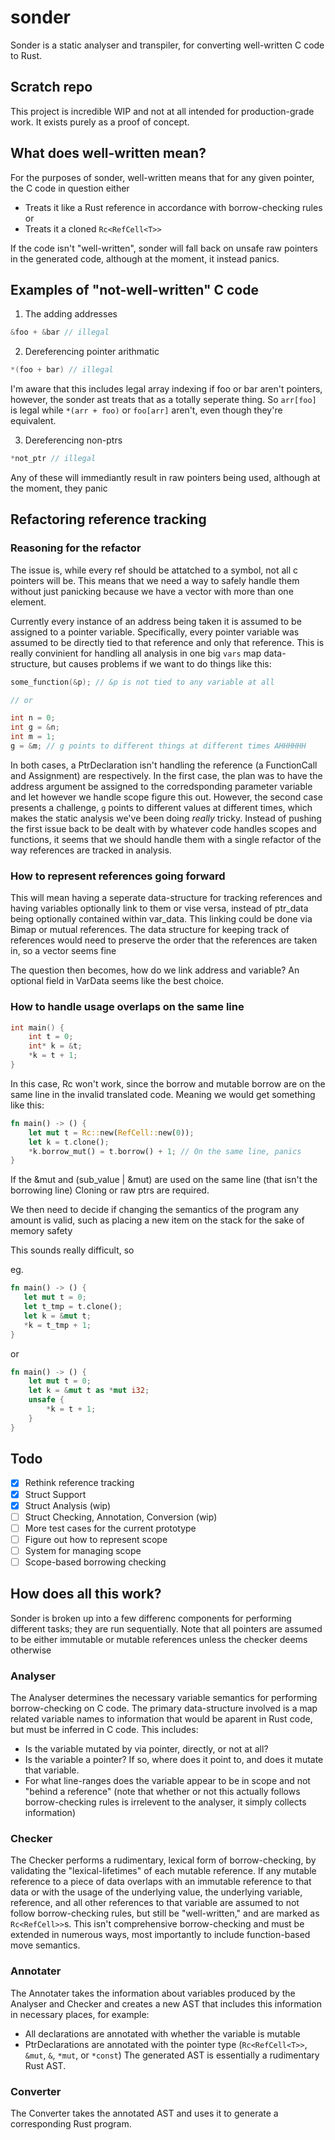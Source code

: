 # sonder
Sonder is a static analyser and transpiler, for converting well-written C code to Rust.

## Scratch repo

This project is incredible WIP and not at all intended for production-grade work. It exists purely as a proof of concept.
## What does well-written mean?

For the purposes of sonder, well-written means that for any given pointer, the C code in question either

- Treats it like a Rust reference in accordance with borrow-checking rules or
- Treats it a cloned `Rc<RefCell<T>>`

If the code isn't "well-written", sonder will fall back on unsafe raw pointers in the generated code, although at the moment, it instead panics.

## Examples of "not-well-written" C code

1. The adding addresses

```c
&foo + &bar // illegal
```

2. Dereferencing pointer arithmatic

```c
*(foo + bar) // illegal
```

I'm aware that this includes legal array indexing if foo or bar aren't pointers, however, the sonder ast treats that as a totally seperate thing. So `arr[foo]` is legal while `*(arr + foo)` or `foo[arr]` aren't, even though they're equivalent.

3. Dereferencing non-ptrs

```c
*not_ptr // illegal
```

Any of these will immediantly result in raw pointers being used, although at the moment, they panic

## Refactoring reference tracking

### Reasoning for the refactor

The issue is, while every ref should be attatched to a symbol, not all c pointers will be. This means that we need a way to safely handle them without just panicking because we have a vector with more than one element.

Currently every instance of an address being taken it is assumed to be assigned to a pointer variable.
Specifically, every pointer variable was assumed to be directly tied to that reference and only that reference.
This is really convinient for handling all analysis in one big `vars` map data-structure, but causes problems if we want to do things like this:

```c
some_function(&p); // &p is not tied to any variable at all

// or

int n = 0;
int g = &n;
int m = 1;
g = &m; // g points to different things at different times AHHHHHH
```

In both cases, a PtrDeclaration isn't handling the reference (a FunctionCall and Assignment) are respectively.
In the first case, the plan was to have the address argument be assigned to the corredsponding parameter variable and let however we handle scope figure this out.
However, the second case presents a challenge, `g` points to different values at different times, which makes the static analysis we've been doing _really_ tricky.
Instead of pushing the first issue back to be dealt with by whatever code handles scopes and functions, it seems that we should handle them with a single refactor of the way references are tracked in analysis.

### How to represent references going forward

This will mean having a seperate data-structure for tracking references and having variables optionally link to them or vise versa, instead of ptr_data being optionally contained within var_data.
This linking could be done via Bimap or mutual references.
The data structure for keeping track of references would need to preserve the order that the references are taken in, so a vector seems fine

The question then becomes, how do we link address and variable?
An optional field in VarData seems like the best choice.

### How to handle usage overlaps on the same line

```c
int main() {
    int t = 0;
    int* k = &t;
    *k = t + 1;
}
```

In this case, Rc<RefCell> won't work, since the borrow and mutable borrow are on the same line in the invalid translated code. Meaning we would get something like this:

```rust
fn main() -> () {
    let mut t = Rc::new(RefCell::new(0));
    let k = t.clone();
    *k.borrow_mut() = t.borrow() + 1; // On the same line, panics
}
```

If the &mut and (sub_value | &mut) are used on the same line (that isn't the borrowing line)
Cloning or raw ptrs are required.

We then need to decide if changing the semantics of the program any amount is valid, such as placing a new item on the stack for the sake of memory safety

This sounds really difficult, so

eg.

```rust
fn main() -> () {
   let mut t = 0;
   let t_tmp = t.clone();
   let k = &mut t;
   *k = t_tmp + 1;
}
```

or

```rust
fn main() -> () {
    let mut t = 0;
    let k = &mut t as *mut i32;
    unsafe {
        *k = t + 1;
    }
}
```

## Todo

- [x] Rethink reference tracking
- [x] Struct Support
- [x] Struct Analysis (wip)
- [ ] Struct Checking, Annotation, Conversion (wip)
- [ ] More test cases for the current prototype
- [ ] Figure out how to represent scope
- [ ] System for managing scope
- [ ] Scope-based borrowing checking

## How does all this work?

Sonder is broken up into a few differenc components for performing different tasks; they are run sequentially.
Note that all pointers are assumed to be either immutable or mutable references unless the checker deems otherwise

### Analyser

The Analyser determines the necessary variable semantics for performing borrow-checking on C code.
The primary data-structure involved is a map related variable names to information that would be aparent in Rust code, but must be inferred in C code. This includes:

- Is the variable mutated by via pointer, directly, or not at all?
- Is the variable a pointer? If so, where does it point to, and does it mutate that variable.
- For what line-ranges does the variable appear to be in scope and not "behind a reference" (note that whether or not this actually follows borrow-checking rules is irrelevent to the analyser, it simply collects information)

### Checker

The Checker performs a rudimentary, lexical form of borrow-checking, by validating the "lexical-lifetimes" of each mutable reference.
If any mutable reference to a piece of data overlaps with an immutable reference to that data or with the usage of the underlying value, the underlying variable, reference, and all other references to that variable are assumed to not follow borrow-checking rules, but still be "well-written," and are marked as `Rc<RefCell>>`s.
This isn't comprehensive borrow-checking and must be extended in numerous ways, most importantly to include function-based move semantics.

### Annotater

The Annotater takes the information about variables produced by the Analyser and Checker and creates a new AST that includes this information in necessary places, for example:

- All declarations are annotated with whether the variable is mutable
- PtrDeclarations are annotated with the pointer type (`Rc<RefCell<T>>`, `&mut`, `&`, `*mut`, or `*const`)
  The generated AST is essentially a rudimentary Rust AST.

### Converter

The Converter takes the annotated AST and uses it to generate a corresponding Rust program.
